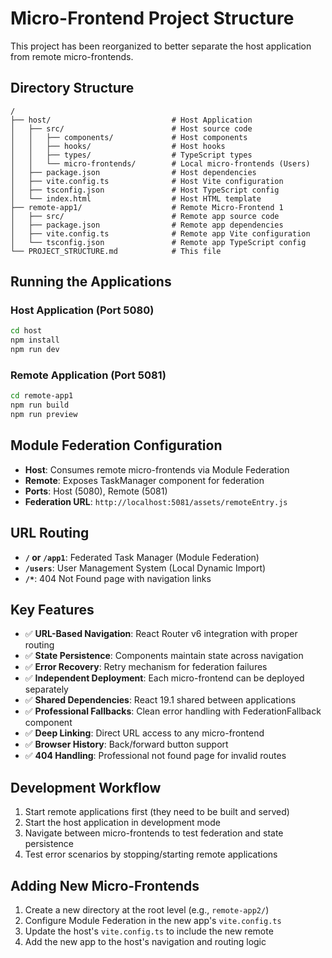 # Micro-Frontend Project Structure

This project has been reorganized to better separate the host application from remote micro-frontends.

## Directory Structure

```
/
├── host/                           # Host Application
│   ├── src/                        # Host source code
│   │   ├── components/             # Host components
│   │   ├── hooks/                  # Host hooks
│   │   ├── types/                  # TypeScript types
│   │   └── micro-frontends/        # Local micro-frontends (Users)
│   ├── package.json                # Host dependencies
│   ├── vite.config.ts              # Host Vite configuration
│   ├── tsconfig.json               # Host TypeScript config
│   └── index.html                  # Host HTML template
├── remote-app1/                    # Remote Micro-Frontend 1
│   ├── src/                        # Remote app source code
│   ├── package.json                # Remote app dependencies
│   ├── vite.config.ts              # Remote app Vite configuration
│   └── tsconfig.json               # Remote app TypeScript config
└── PROJECT_STRUCTURE.md            # This file
```

## Running the Applications

### Host Application (Port 5080)
```bash
cd host
npm install
npm run dev
```

### Remote Application (Port 5081)
```bash
cd remote-app1
npm run build
npm run preview
```

## Module Federation Configuration

- **Host**: Consumes remote micro-frontends via Module Federation
- **Remote**: Exposes TaskManager component for federation
- **Ports**: Host (5080), Remote (5081)
- **Federation URL**: `http://localhost:5081/assets/remoteEntry.js`

## URL Routing

- **`/` or `/app1`**: Federated Task Manager (Module Federation)
- **`/users`**: User Management System (Local Dynamic Import)
- **`/*`**: 404 Not Found page with navigation links

## Key Features

- ✅ **URL-Based Navigation**: React Router v6 integration with proper routing
- ✅ **State Persistence**: Components maintain state across navigation
- ✅ **Error Recovery**: Retry mechanism for federation failures
- ✅ **Independent Deployment**: Each micro-frontend can be deployed separately
- ✅ **Shared Dependencies**: React 19.1 shared between applications
- ✅ **Professional Fallbacks**: Clean error handling with FederationFallback component
- ✅ **Deep Linking**: Direct URL access to any micro-frontend
- ✅ **Browser History**: Back/forward button support
- ✅ **404 Handling**: Professional not found page for invalid routes

## Development Workflow

1. Start remote applications first (they need to be built and served)
2. Start the host application in development mode
3. Navigate between micro-frontends to test federation and state persistence
4. Test error scenarios by stopping/starting remote applications

## Adding New Micro-Frontends

1. Create a new directory at the root level (e.g., `remote-app2/`)
2. Configure Module Federation in the new app's `vite.config.ts`
3. Update the host's `vite.config.ts` to include the new remote
4. Add the new app to the host's navigation and routing logic

